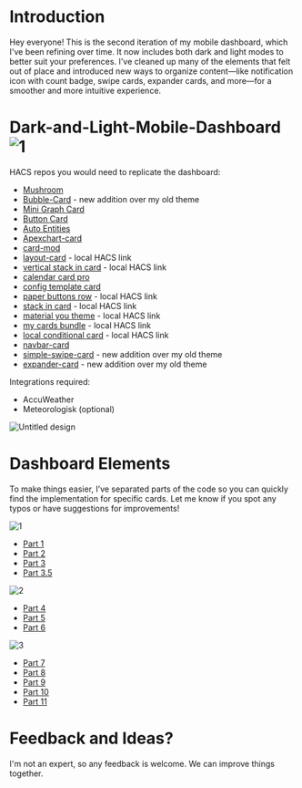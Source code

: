 # Introduction

Hey everyone! This is the second iteration of my mobile dashboard, which I've been refining over time. It now includes both dark and light modes to better suit your preferences.
I've cleaned up many of the elements that felt out of place and introduced new ways to organize content—like notification icon with count badge, swipe cards, expander cards, and more—for a smoother and more intuitive experience.

# Dark-and-Light-Mobile-Dashboard![1](https://github.com/user-attachments/assets/03c07bc6-823f-4c3c-9fd6-b1aabc56478d)

HACS repos you would need to replicate the dashboard:
- [Mushroom](https://github.com/piitaya/lovelace-mushroom)
- [Bubble-Card](https://github.com/Clooos/Bubble-Card) - new addition over my old theme
- [Mini Graph Card](https://github.com/kalkih/mini-graph-card)
- [Button Card](https://github.com/custom-cards/button-card)
- [Auto Entities](https://github.com/thomasloven/lovelace-auto-entities)
- [Apexchart-card](https://github.com/RomRider/apexcharts-card)
- [card-mod](https://github.com/thomasloven/lovelace-card-mod)
- [layout-card](http://homeassistant.local:8123/hacs/repository/156434866)  - local HACS link
- [vertical stack in card](http://homeassistant.local:8123/hacs/repository/142051833)  - local HACS link
- [calendar card pro](https://github.com/alexpfau/calendar-card-pro)
- [config template card](https://github.com/iantrich/config-template-card)
- [paper buttons row](http://homeassistant.local:8123/hacs/repository/244872232) - local HACS link
- [stack in card](http://homeassistant.local:8123/hacs/repository/248954055) - local HACS link
- [material you theme](http://homeassistant.local:8123/hacs/repository/701591334) - local HACS link
- [my cards bundle](http://homeassistant.local:8123/hacs/repository/399108901) - local HACS link
- [local conditional card](http://homeassistant.local:8123/hacs/repository/218178802) - local HACS link
- [navbar-card](https://github.com/joseluis9595/lovelace-navbar-card)
- [simple-swipe-card](https://github.com/nutteloost/simple-swipe-card) - new addition over my old theme
- [expander-card](https://github.com/Alia5/lovelace-expander-card) - new addition over my old theme

Integrations required:
- AccuWeather
- Meteorologisk (optional)

![Untitled design](https://github.com/user-attachments/assets/b9c37596-0062-4eea-b349-a0e5b4926d8d)

# Dashboard Elements

To make things easier, I’ve separated parts of the code so you can quickly find the implementation for specific cards. Let me know if you spot any typos or have suggestions for improvements!

![1](https://github.com/user-attachments/assets/34eba119-68d5-4618-9a74-3c7ab78140df)
- [Part 1](https://github.com/reylinux/Dark-and-Light-Mobile-Dashboard/blob/main/Part%201.YAML)
- [Part 2](https://github.com/reylinux/Dark-and-Light-Mobile-Dashboard/blob/main/Part%202.YAML)
- [Part 3](https://github.com/reylinux/Dark-and-Light-Mobile-Dashboard/blob/main/Part%203.YAML)
- [Part 3.5](https://github.com/reylinux/Dark-and-Light-Mobile-Dashboard/blob/main/Part%203.5.YAML)

![2](https://github.com/user-attachments/assets/aa8f0af4-b98a-4943-9f05-84b1e2c19053)
- [Part 4](https://github.com/reylinux/Dark-and-Light-Mobile-Dashboard/blob/main/Part%204.YAML)
- [Part 5](https://github.com/reylinux/Dark-and-Light-Mobile-Dashboard/blob/main/Part%205.YAML)
- [Part 6](https://github.com/reylinux/Dark-and-Light-Mobile-Dashboard/blob/main/Part%206.YAML)

![3](https://github.com/user-attachments/assets/1c1b76b9-26b5-4235-af6e-8c3384ad79f0)
- [Part 7](https://github.com/reylinux/Dark-and-Light-Mobile-Dashboard/blob/main/Part%207.YAML)
- [Part 8](https://github.com/reylinux/Dark-and-Light-Mobile-Dashboard/blob/main/Part%208.YAML)
- [Part 9](https://github.com/reylinux/Dark-and-Light-Mobile-Dashboard/blob/main/Part%209.YAML)
- [Part 10](https://github.com/reylinux/Dark-and-Light-Mobile-Dashboard/blob/main/Part%2010.YAML)
- [Part 11](https://github.com/reylinux/Dark-and-Light-Mobile-Dashboard/blob/main/Part%2011.YAML)

 # Feedback and Ideas?
I'm not an expert, so any feedback is welcome. We can improve things together.
